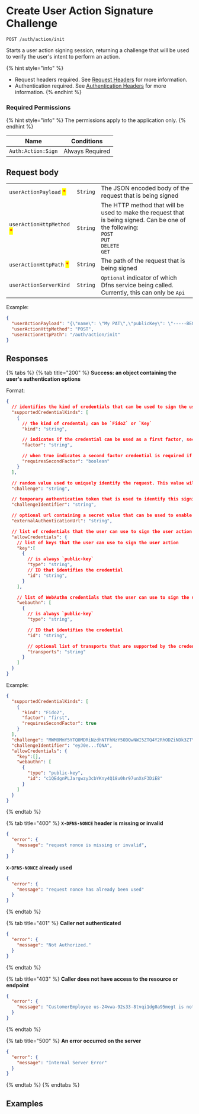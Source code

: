 # Create User Action Signature Challenge

`POST /auth/action/init`

Starts a user action signing session, returning a challenge that will be used to verify the user's intent to perform an action.

{% hint style="info" %}
* Request headers required. See [Request Headers](../../../getting-started/request-headers.md) for more information.
* Authentication required. See [Authentication Headers](../../../getting-started/request-headers.md#authentication-headers) for more information.
{% endhint %}

### Required Permissions

{% hint style="info" %}
The permissions apply to the application only.
{% endhint %}

| Name                  | Conditions                        |
| --------------------- | --------------------------------- |
| `Auth:Action:Sign`    | Always Required                   |

## Request body

| | | |
| - | - | - |
| `userActionPayload` <mark style="color:red;">\*</mark> | `String` | The JSON encoded body of the request that is being signed |
| `userActionHttpMethod` <mark style="color:red;">\*</mark> | `String` | The HTTP method that will be used to make the request that is being signed. Can be one of the following:<br />`POST`<br />`PUT`<br />`DELETE`<br />`GET` |
| `userActionHttpPath` <mark style="color:red;">\*</mark> | `String` | The path of the request that is being signed |
| `userActionServerKind` | `String` | `Optional` indicator of which Dfns service being called. Currently, this can only be `Api` |

Example:
```JSON
{
  "userActionPayload": "{\"name\": \"My PAT\",\"publicKey\": \"-----BEGIN PUBLIC KEY-----\\nMFkwEwYHKoZIzj0CAQYIKoZIzj0DAQcDQgAEZQt0YI2hdsFNmKJesSkAHldyPLIV\\nFLI/AhQ5eGasA7jU8tEXOb6nGvxRaTIXrgZ2NPdk78O8zMqz5u9AekH8jA==\\n-----END PUBLIC KEY-----\",\"daysValid\": 365,\"permissionId\": \"pm-delaw-avoca-v16r37fpp8koqebc\"}",
  "userActionHttpMethod": "POST",
  "userActionHttpPath": "/auth/action/init"
}
```

## Responses

{% tabs %}
{% tab title="200" %}
**Success: an object containing the user's authentication options**

Format:
```JSON
{
  // identifies the kind of credentials that can be used to sign the user action
  "supportedCredentialKinds": [
    {
      // the kind of credental; can be `Fido2` or `Key`
      "kind": "string",

      // indicates if the credential can be used as a first factor, second factor, or either; can be `first`, `second`, or `either`
      "factor": "string",

      // when true indicates a second factor credential is required if the credential is used as a first factor
      "requiresSecondFactor": "boolean"
    }
  ],

  // random value used to uniquely identify the request. This value will be included in the data that is signed and sent to the matching /signing call
  "challenge": "string",

  // temporary authentication token that is used to identify this signing session with the matching call to CreateUserActionSignature
  "challengeIdentifier": "string",

  // optional url containing a secret value that can be used to enable cross device/origin signing
  "externalAuthenticationUrl": "string",

  // list of credentials that the user can use to sign the user action
  "allowCredentials": {
    // list of keys that the user can use to sign the user action
    "key":[
      {
        // is always `public-key`
        "type": "string",
        // ID that identifies the credential
        "id": "string",
      }
    ],

    // list of WebAuthn credentials that the user can use to sign the user action
    "webauthn": [
      {
        // is always `public-key`
        "type": "string",

        // ID that identifies the credential
        "id": "string",

        // optional list of transports that are supported by the credential (used only for WebAuthn)
        "transports": "string"
      }
    ]
  }
}
```

Example:
```JSON
{
  "supportedCredentialKinds": [
    {
      "kind": "Fido2",
      "factor": "first",
      "requiresSecondFactor": true
    }
  ],
  "challenge": "MWM0MmY5YTQ0MDRiNzdhNTFhNzY5ODQwNWI5ZTQ4Y2RhODZiNDk3ZTYzOTE5OGYyMDcxZjBjYzk4MmQ5YzY1MA",
  "challengeIdentifier": "eyJ0e...fQNA",
  "allowCredentials": {
    "key":[],
    "webauthn": [
      {
        "type": "public-key",
        "id": "c1QEdgnPLJargwzy3cbYKny4Q18u0hr97unXsF3DiE8"
      }
    ]
  }
}
```
{% endtab %}

{% tab title="400" %}
**`X-DFNS-NONCE` header is missing or invalid**

```JSON
{
  "error": {
    "message": "request nonce is missing or invalid",
  }
}
```

**`X-DFNS-NONCE` already used**

```JSON
{
  "error": {
    "message": "request nonce has already been used"
  }
}
```
{% endtab %}

{% tab title="401" %}
**Caller not authenticated**

```JSON
{
  "error": {
    "message": "Not Authorized."
  }
}
```
{% endtab %}

{% tab title="403" %}
**Caller does not have access to the resource or endpoint**

```JSON
{
  "error": {
    "message": "CustomerEmployee us-24vwa-92s33-8tvqi1dg0a95megt is not authorized to perform operation (/auth/apps)"
  }
}
```
{% endtab %}

{% tab title="500" %}
**An error occurred on the server**

```JSON
{
  "error": {
    "message": "Internal Server Error"
  }
}
```
{% endtab %}
{% endtabs %}

## Examples
